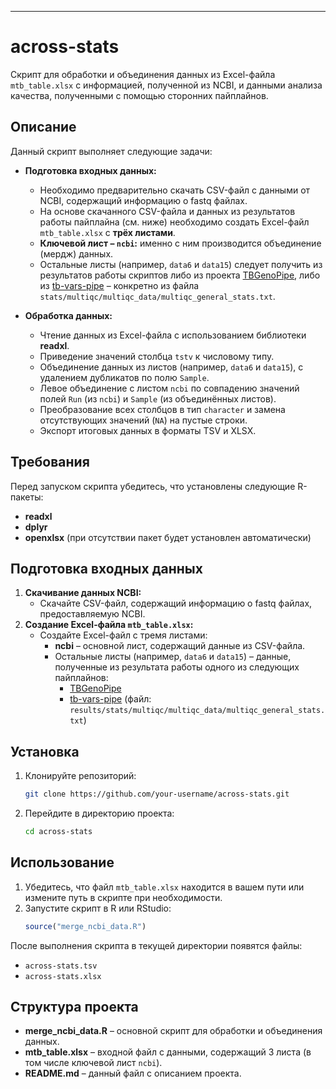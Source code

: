 
---

# across-stats

Скрипт для обработки и объединения данных из Excel-файла `mtb_table.xlsx` с информацией, полученной из NCBI, и данными анализа качества, полученными с помощью сторонних пайплайнов.

## Описание

Данный скрипт выполняет следующие задачи:

- **Подготовка входных данных:**
  - Необходимо предварительно скачать CSV-файл с данными от NCBI, содержащий информацию о fastq файлах.
  - На основе скачанного CSV-файла и данных из результатов работы пайплайна (см. ниже) необходимо создать Excel-файл `mtb_table.xlsx` с **трёх листами**.  
  - **Ключевой лист – `ncbi`:** именно с ним производится объединение (мердж) данных.  
  - Остальные листы (например, `data6` и `data15`) следует получить из результатов работы скриптов либо из проекта [TBGenoPipe](https://github.com/dbespiatykh/TBGenoPipe), либо из [tb-vars-pipe](https://github.com/KiselevSI/tb-vars-pipe) – конкретно из файла `stats/multiqc/multiqc_data/multiqc_general_stats.txt`.
  
- **Обработка данных:**
  - Чтение данных из Excel-файла с использованием библиотеки **readxl**.
  - Приведение значений столбца `tstv` к числовому типу.
  - Объединение данных из листов (например, `data6` и `data15`), с удалением дубликатов по полю `Sample`.
  - Левое объединение с листом `ncbi` по совпадению значений полей `Run` (из `ncbi`) и `Sample` (из объединённых листов).
  - Преобразование всех столбцов в тип `character` и замена отсутствующих значений (`NA`) на пустые строки.
  - Экспорт итоговых данных в форматы TSV и XLSX.

## Требования

Перед запуском скрипта убедитесь, что установлены следующие R-пакеты:

- **readxl**
- **dplyr**
- **openxlsx** (при отсутствии пакет будет установлен автоматически)

## Подготовка входных данных

1. **Скачивание данных NCBI:**
   - Скачайте CSV-файл, содержащий информацию о fastq файлах, предоставляемую NCBI.
2. **Создание Excel-файла `mtb_table.xlsx`:**
   - Создайте Excel-файл с тремя листами:
     - **ncbi** – основной лист, содержащий данные из CSV-файла.
     - Остальные листы (например, `data6` и `data15`) – данные, полученные из результата работы одного из следующих пайплайнов:
       - [TBGenoPipe](https://github.com/dbespiatykh/TBGenoPipe)
       - [tb-vars-pipe](https://github.com/KiselevSI/tb-vars-pipe) (файл: `results/stats/multiqc/multiqc_data/multiqc_general_stats.txt`)

## Установка

1. Клонируйте репозиторий:
   ```bash
   git clone https://github.com/your-username/across-stats.git
   ```
2. Перейдите в директорию проекта:
   ```bash
   cd across-stats
   ```

## Использование

1. Убедитесь, что файл `mtb_table.xlsx` находится в вашем пути  или измените путь в скрипте при необходимости.
2. Запустите скрипт в R или RStudio:
   ```R
   source("merge_ncbi_data.R")
   ```

После выполнения скрипта в текущей директории появятся файлы:

- `across-stats.tsv`
- `across-stats.xlsx`

## Структура проекта

- **merge_ncbi_data.R** – основной скрипт для обработки и объединения данных.
- **mtb_table.xlsx** – входной файл с данными, содержащий 3 листа (в том числе ключевой лист `ncbi`).
- **README.md** – данный файл с описанием проекта.

